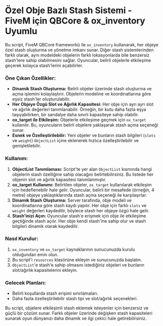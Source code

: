 # **Özel Obje Bazlı Stash Sistemi - FiveM için QBCore & ox_inventory Uyumlu**

Bu script, FiveM QBCore frameworkü ile `ox_inventory` kullanarak, her objeye özel stash oluşturma ve yönetme imkanı sunar. Diğer stash sistemlerinden farklı olarak, aynı modeldeki objelerin farklı lokasyonlarda bile benzersiz stash'lere sahip olabilmesini sağlar. Oyuncular, belirli objelerle etkileşime geçerek kolayca stash'lerini açabilirler.

### **Öne Çıkan Özellikler:**
- **Dinamik Stash Oluşturma:** Belirli objeler üzerinde stash oluşturma ve açma işlemini kolaylaştırır. Objelerin modeline ve koordinatlarına göre eşsiz stash'ler oluşturulabilir.
- **Her Objeye Özgü Slot ve Ağırlık Kapasitesi:** Her obje için ayrı ayrı slot ve ağırlık değerleri tanımlanabilir. Örneğin, bir kutu daha fazla eşya taşıyabilirken, bir sandalye daha sınırlı kapasiteye sahip olabilir.
- **ox_target ile Etkileşim:** Objelerle etkileşime geçmek için `ox_target` kullanılır. Bu, oyuncuların belirli objelere yaklaşarak stash açma seçeneği sunar.
- **Esnek ve Özelleştirilebilir:** Yeni objeler ve bunların stash bilgileri (`slots` ve `weight`) `ObjectList` içine eklenerek hızlıca özelleştirilebilir ve genişletilebilir.

### **Kullanım:**
1. **ObjectList Tanımlaması:** Script'te yer alan `ObjectList` kısmında hangi objelerin stash özelliğine sahip olacağını belirtebilirsiniz. Bu listede her objenin slot ve ağırlık kapasitesi tanımlanmıştır.
2. **ox_target Kullanımı:** Belirtilen objeler, `ox_target` kullanılarak etkileşim için hedeflenebilir hale gelir. Oyuncular, belirli bir mesafede (örneğin, 4 metre) objeye yaklaştıklarında stash açma seçeneği ile karşılaşırlar.
3. **Dinamik Stash Oluşturma:** Server tarafında, obje modeli ve koordinatlarına göre stash kaydı yapılır. Her obje için farklı `slots` ve `weight` değerleri kaydedilir, böylece stash her objeye özgü hale gelir.
4. **Stash'inizi Açın:** Oyuncular stash'e erişmek için obje ile etkileşime geçtiğinde stash açılır. Her obje kendi stash'ine sahip olur ve stash bilgileri dinamik olarak kaydedilir.

### **Nasıl Kurulur:**
1. `ox_inventory` ve `ox_target` kaynaklarının sunucunuzda kurulu olduğundan emin olun.
2. Bu script'i `resources` klasörüne ekleyin ve sunucunuzda başlatın.
3. `ObjectList`'e stash'e sahip olmasını istediğiniz objeleri ve bunların slot/ağırlık kapasitelerini ekleyin.

### **Gelecek Planları:**
- Belirli koşullarda stash erişimi sınırlamaları.
- Daha fazla özelleştirilebilir stash tipi ve slot/ağırlık seçenekleri.

Bu script, objelere etkileşimli stash eklemek isteyenler için benzersiz ve güçlü bir çözüm sunar. Farklı objeler üzerinde değişken stash kapasiteleri sunarak oyun dünyanızı daha dinamik ve ilgi çekici hale getirebilirsiniz.
